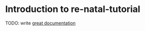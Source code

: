 # Introduction to re-natal-tutorial

TODO: write [great documentation](http://jacobian.org/writing/what-to-write/)
